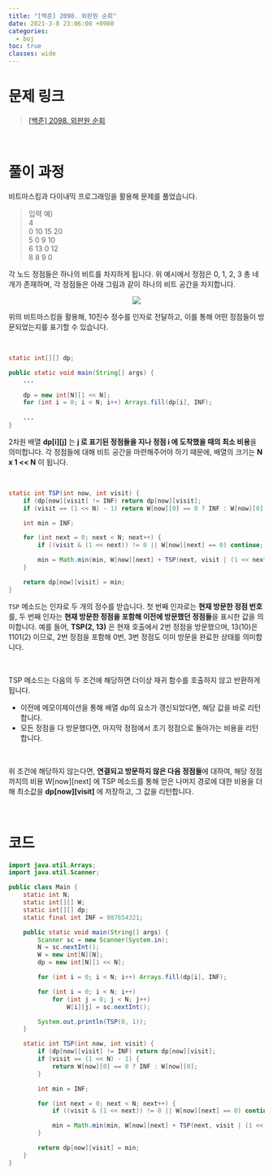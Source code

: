 ```yaml
---
title: "[백준] 2098. 외판원 순회"
date: 2021-3-8 23:06:00 +0900
categories:
  - boj
toc: true
classes: wide
---
```


# 문제 링크

> [[백준] 2098. 외판원 순회](https://www.acmicpc.net/problem/2098)

<br>

# 풀이 과정

비트마스킹과 다이내믹 프로그래밍을 활용해 문제를 풀었습니다.

> 입력 예)  
> 4  
> 0 10 15 20  
> 5 0 9 10  
> 6 13 0 12  
> 8 8 9 0  

각 노드 정점들은 하나의 비트를 차지하게 됩니다. 위 예시에서 정점은 0, 1, 2, 3 총 네 개가 존재하며, 각 정점들은 아래 그림과 같이 하나의 비트 공간을 차지합니다.

<center><img src="http://dl.dropbox.com/s/du0kpegomqaishx/%EB%B0%B1%EC%A4%80-2098_%EC%99%B8%ED%8C%90%EC%9B%90%20%EC%88%9C%ED%9A%8C-1.png"></center>

위의 비트마스킹을 활용해, 10진수 정수를 인자로 전달하고, 이를 통해 어떤 정점들이 방문되었는지를 표기할 수 있습니다.

<br>

```java
static int[][] dp;

public static void main(String[] args) {
    ...

    dp = new int[N][1 << N];
    for (int i = 0; i < N; i++) Arrays.fill(dp[i], INF);
		
    ...
}
```

2차원 배열 **dp[i][j]** 는 **j 로 표기된 정점들을 지나 정점 i 에 도착했을 때의 최소 비용**을 의미합니다. 각 정점들에 대해 비트 공간을 마련해주어야 하기 때문에, 배열의 크기는 **N x 1 << N** 이 됩니다.

<br>

```java
static int TSP(int now, int visit) {
    if (dp[now][visit] != INF) return dp[now][visit];
    if (visit == (1 << N) - 1) return W[now][0] == 0 ? INF : W[now][0];

    int min = INF;

    for (int next = 0; next < N; next++) {
        if ((visit & (1 << next)) != 0 || W[now][next] == 0) continue;

        min = Math.min(min, W[now][next] + TSP(next, visit | (1 << next)));
    }

    return dp[now][visit] = min;
}
```

`TSP` 메소드는 인자로 두 개의 정수를 받습니다. 첫 번째 인자로는 **현재 방문한 정점 번호**를, 두 번째 인자는 **현재 방문한 정점을 포함해 이전에 방문했던 정점들**을 표시한 값을 의미합니다. 예를 들어, **TSP(2, 13)** 은 현재 호출에서 2번 정점을 방문했으며, 13(10)은 1101(2) 이므로, 2번 정점을 포함해 0번, 3번 정점도 이미 방문을 완료한 상태를 의미합니다.

<br>

TSP 메소드는 다음의 두 조건에 해당하면 더이상 재귀 함수를 호출하지 않고 반환하게 됩니다.

- 이전에 메모이제이션을 통해 배열 dp의 요소가 갱신되었다면, 해당 값을 바로 리턴합니다.
- 모든 정점을 다 방문했다면, 마지막 정점에서 초기 정점으로 돌아가는 비용을 리턴합니다.

<br>

위 조건에 해당하지 않는다면, **연결되고 방문하지 않은 다음 정점들**에 대하여, 해당 정점까지의 비용 W[now][next] 에 TSP 메소드를 통해 얻은 나머지 경로에 대한 비용을 더해 최소값을 **dp[now][visit]** 에 저장하고, 그 값을 리턴합니다.

<br>

# 코드

```java
import java.util.Arrays;
import java.util.Scanner;

public class Main {
    static int N;
    static int[][] W;
    static int[][] dp;
    static final int INF = 987654321;

    public static void main(String[] args) {
        Scanner sc = new Scanner(System.in);
        N = sc.nextInt();
        W = new int[N][N];
        dp = new int[N][1 << N];

        for (int i = 0; i < N; i++) Arrays.fill(dp[i], INF);

        for (int i = 0; i < N; i++)
            for (int j = 0; j < N; j++)
                W[i][j] = sc.nextInt();

        System.out.println(TSP(0, 1));
    }

    static int TSP(int now, int visit) {
        if (dp[now][visit] != INF) return dp[now][visit];
        if (visit == (1 << N) - 1) {
            return W[now][0] == 0 ? INF : W[now][0];
        }

        int min = INF;

        for (int next = 0; next < N; next++) {
            if ((visit & (1 << next)) != 0 || W[now][next] == 0) continue;

            min = Math.min(min, W[now][next] + TSP(next, visit | (1 << next)));
        }

        return dp[now][visit] = min;
    }
}
```